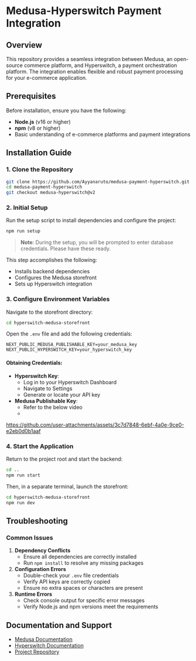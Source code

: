 # Medusa-Hyperswitch Payment Integration

## Overview

This repository provides a seamless integration between Medusa, an open-source commerce platform, and Hyperswitch, a payment orchestration platform. The integration enables flexible and robust payment processing for your e-commerce application.

## Prerequisites

Before installation, ensure you have the following:

- **Node.js** (v16 or higher)
- **npm** (v8 or higher)
- Basic understanding of e-commerce platforms and payment integrations

## Installation Guide

### 1. Clone the Repository

```bash
git clone https://github.com/Ayyanaruto/medusa-payment-hyperswitch.git
cd medusa-payment-hyperswitch
git checkout medusa-hyperswitch@v2
```

### 2. Initial Setup

Run the setup script to install dependencies and configure the project:

```bash
npm run setup
```

> **Note**: During the setup, you will be prompted to enter database credentials. Please have these ready.

This step accomplishes the following:

- Installs backend dependencies
- Configures the Medusa storefront
- Sets up Hyperswitch integration

### 3. Configure Environment Variables

Navigate to the storefront directory:

```bash
cd hyperswitch-medusa-storefront
```

Open the `.env` file and add the following credentials:

```env
NEXT_PUBLIC_MEDUSA_PUBLISHABLE_KEY=your_medusa_key
NEXT_PUBLIC_HYPERSWITCH_KEY=your_hyperswitch_key
```

#### Obtaining Credentials:

- **Hyperswitch Key**:
  - Log in to your Hyperswitch Dashboard
  - Navigate to Settings
  - Generate or locate your API key
- **Medusa Publishable Key**:
  - Refer to the below video
  - 

https://github.com/user-attachments/assets/3c7d7848-6ebf-4a0e-9ce0-e2eb0d0b1aaf



### 4. Start the Application

Return to the project root and start the backend:

```bash
cd ..
npm run start
```

Then, in a separate terminal, launch the storefront:

```bash
cd hyperswitch-medusa-storefront
npm run dev
```

## Troubleshooting

### Common Issues

1. **Dependency Conflicts**
   - Ensure all dependencies are correctly installed
   - Run `npm install` to resolve any missing packages
2. **Configuration Errors**
   - Double-check your `.env` file credentials
   - Verify API keys are correctly copied
   - Ensure no extra spaces or characters are present
3. **Runtime Errors**
   - Check console output for specific error messages
   - Verify Node.js and npm versions meet the requirements

## Documentation and Support

- [Medusa Documentation](https://docs.medusajs.com/)
- [Hyperswitch Documentation](https://docs.hyperswitch.io/)
- [Project Repository](https://github.com/Ayyanaruto/medusa-payment-hyperswitch)
